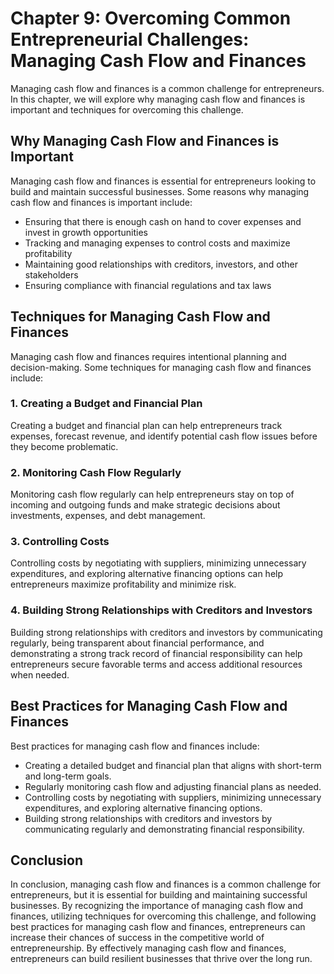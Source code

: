 Chapter 9: Overcoming Common Entrepreneurial Challenges: Managing Cash Flow and Finances
========================================================================================

Managing cash flow and finances is a common challenge for entrepreneurs. In this chapter, we will explore why managing cash flow and finances is important and techniques for overcoming this challenge.

Why Managing Cash Flow and Finances is Important
------------------------------------------------

Managing cash flow and finances is essential for entrepreneurs looking to build and maintain successful businesses. Some reasons why managing cash flow and finances is important include:

* Ensuring that there is enough cash on hand to cover expenses and invest in growth opportunities
* Tracking and managing expenses to control costs and maximize profitability
* Maintaining good relationships with creditors, investors, and other stakeholders
* Ensuring compliance with financial regulations and tax laws

Techniques for Managing Cash Flow and Finances
----------------------------------------------

Managing cash flow and finances requires intentional planning and decision-making. Some techniques for managing cash flow and finances include:

### 1. Creating a Budget and Financial Plan

Creating a budget and financial plan can help entrepreneurs track expenses, forecast revenue, and identify potential cash flow issues before they become problematic.

### 2. Monitoring Cash Flow Regularly

Monitoring cash flow regularly can help entrepreneurs stay on top of incoming and outgoing funds and make strategic decisions about investments, expenses, and debt management.

### 3. Controlling Costs

Controlling costs by negotiating with suppliers, minimizing unnecessary expenditures, and exploring alternative financing options can help entrepreneurs maximize profitability and minimize risk.

### 4. Building Strong Relationships with Creditors and Investors

Building strong relationships with creditors and investors by communicating regularly, being transparent about financial performance, and demonstrating a strong track record of financial responsibility can help entrepreneurs secure favorable terms and access additional resources when needed.

Best Practices for Managing Cash Flow and Finances
--------------------------------------------------

Best practices for managing cash flow and finances include:

* Creating a detailed budget and financial plan that aligns with short-term and long-term goals.
* Regularly monitoring cash flow and adjusting financial plans as needed.
* Controlling costs by negotiating with suppliers, minimizing unnecessary expenditures, and exploring alternative financing options.
* Building strong relationships with creditors and investors by communicating regularly and demonstrating financial responsibility.

Conclusion
----------

In conclusion, managing cash flow and finances is a common challenge for entrepreneurs, but it is essential for building and maintaining successful businesses. By recognizing the importance of managing cash flow and finances, utilizing techniques for overcoming this challenge, and following best practices for managing cash flow and finances, entrepreneurs can increase their chances of success in the competitive world of entrepreneurship. By effectively managing cash flow and finances, entrepreneurs can build resilient businesses that thrive over the long run.


